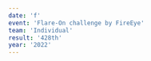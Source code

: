```yaml
---
date: 'f'
event: 'Flare-On challenge by FireEye'
team: 'Individual'
result: '428th'
year: '2022'
---
```

